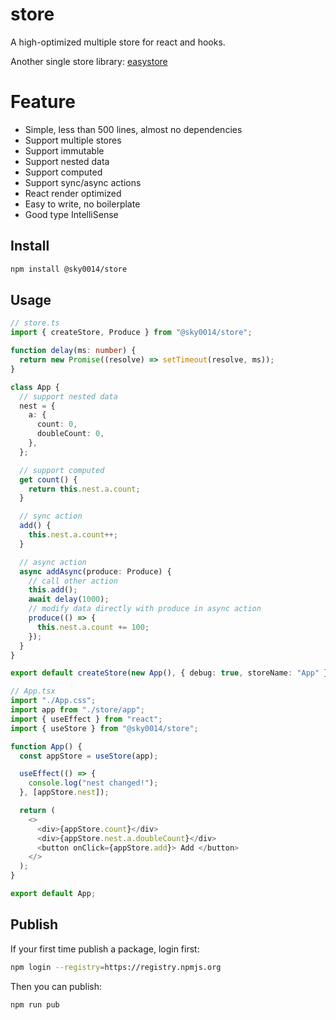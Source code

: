 # store

A high-optimized multiple store for react and hooks.

Another single store library: [easystore](https://github.com/sky0014/easystore)

# Feature

- Simple, less than 500 lines, almost no dependencies
- Support multiple stores
- Support immutable
- Support nested data
- Support computed
- Support sync/async actions
- React render optimized
- Easy to write, no boilerplate
- Good type IntelliSense

## Install

```bash
npm install @sky0014/store
```

## Usage

```typescript
// store.ts
import { createStore, Produce } from "@sky0014/store";

function delay(ms: number) {
  return new Promise((resolve) => setTimeout(resolve, ms));
}

class App {
  // support nested data
  nest = {
    a: {
      count: 0,
      doubleCount: 0,
    },
  };

  // support computed
  get count() {
    return this.nest.a.count;
  }

  // sync action
  add() {
    this.nest.a.count++;
  }

  // async action
  async addAsync(produce: Produce) {
    // call other action
    this.add();
    await delay(1000);
    // modify data directly with produce in async action
    produce(() => {
      this.nest.a.count += 100;
    });
  }
}

export default createStore(new App(), { debug: true, storeName: "App" });

// App.tsx
import "./App.css";
import app from "./store/app";
import { useEffect } from "react";
import { useStore } from "@sky0014/store";

function App() {
  const appStore = useStore(app);

  useEffect(() => {
    console.log("nest changed!");
  }, [appStore.nest]);

  return (
    <>
      <div>{appStore.count}</div>
      <div>{appStore.nest.a.doubleCount}</div>
      <button onClick={appStore.add}> Add </button>
    </>
  );
}

export default App;
```

## Publish

If your first time publish a package, login first:

```bash
npm login --registry=https://registry.npmjs.org
```

Then you can publish:

```bash
npm run pub
```
